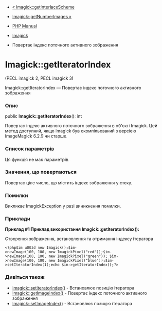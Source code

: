 - [« Imagick::getInterlaceScheme](imagick.getinterlacescheme.md)
- [Imagick::getNumberImages »](imagick.getnumberimages.md)

- [PHP Manual](index.md)
- [Imagick](class.imagick.md)
- Повертає індекс поточного активного зображення

# Imagick::getIteratorIndex

(PECL imagick 2, PECL imagick 3)

Imagick::getIteratorIndex — Повертає індекс поточного активного
зображення

### Опис

public **Imagick::getIteratorIndex**(): int

Повертає індекс активного поточного зображення в об'єкті Imagick. Цей
метод доступний, якщо Imagick був скомпільований з версією ImageMagick
6.2.9 чи старше.

### Список параметрів

Ця функція не має параметрів.

### Значення, що повертаються

Повертає ціле число, що містить індекс зображення у стеку.

### Помилки

Викликає ImagickException у разі виникнення помилки.

### Приклади

**Приклад #1 Приклад використання **Imagick::getIteratorIndex()**:**

Створення зображення, встановлення та отримання індексу ітератора

` <?php$im u003d new Imagick();$im->newImage(100, 100, new ImagickPixel("red"));$im->newImage(100, 100, new ImagickPixel("green")); $im->newImage(100, 100, new ImagickPixel("blue"));$im->setIteratorIndex(1);echo $im->getIteratorIndex();?> `

### Дивіться також

- [Imagick::setIteratorIndex()](imagick.setiteratorindex.md) -
Встановлює позицію ітератора
- [Imagick::getImageIndex()](imagick.getimageindex.md) - Повертає
індекс поточного активного зображення
- [Imagick::setImageIndex()](imagick.setimageindex.md) -
Встановлює позицію ітератора
